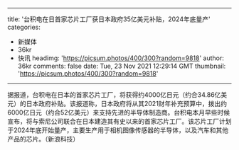 
---
title: '台积电在日首家芯片工厂获日本政府35亿美元补贴，2024年底量产'
categories: 
 - 新媒体
 - 36kr
 - 快讯
headimg: 'https://picsum.photos/400/300?random=9818'
author: 36kr
comments: false
date: Tue, 23 Nov 2021 12:29:14 GMT
thumbnail: 'https://picsum.photos/400/300?random=9818'
---

<div>   
据报道，台积电在日本的首家芯片工厂，将获得约4000亿日元（约合34.86亿美元）的日本政府补贴。该报道称，日本政府将从其2021财年补充预算中，拨出约6000亿日元（约合52亿美元）来支持先进的半导体制造商。台积电本月早些时候宣布，将与索尼公司联合在日本建造其有史以来的首家芯片工厂。该芯片工厂计划于2024年底开始量产，主要生产用于相机图像传感器的半导体，以及汽车和其他产品的芯片。（新浪科技）  
</div>
            